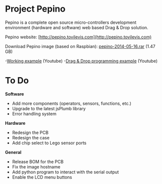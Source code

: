 # Project Pepino

Pepino is a complete open source micro-controllers development environment (hardware and software) web based Drag & Drop solution.

Pepino website: [http://pepino.tovilevis.com](http://pepino.tovilevis.com)

Download Pepino image (based on Raspbian): [pepino-2014-05-16.rar](http://pepino.tovilevis.com/files/pepino-2014-05-16.rar) (1.47 GB)

-[Working example](https://www.youtube.com/watch?v=DUR5yzSTriI) (Youtube)
-[Drag & Drop programming example](https://www.youtube.com/watch?v=OYBiltbI6gM) (Youtube)


# To Do

__Software__
- Add more components (operators, sensors, functions, etc.)
- Upgrade to the latest jsPlumb library
- Error handling system

__Hardware__
- Redesign the PCB
- Redesign the case
- Add chip select to Lego sensor ports

__General__
- Release BOM for the PCB
- Fix the image hostname
- Add python program to interact with the serial output
- Enable the LCD menu buttons
